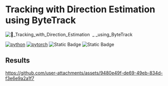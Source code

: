 # Tracking with Direction Estimation using ByteTrack
![🤖_Tracking_with_Direction_Estimation  _ _using_ByteTrack](https://github.com/user-attachments/assets/efe453e8-3780-433c-8730-c90835596c80)

[![python](https://img.shields.io/badge/Python-3.11-3776AB.svg?style=flat&logo=python&logoColor=white)](https://www.python.org)
[![pytorch](https://img.shields.io/badge/PyTorch-2.6.0-EE4C2C.svg?style=flat&logo=pytorch)](https://pytorch.org)
![Static Badge](https://img.shields.io/badge/Direction-Tracking-cyan)
![Static Badge](https://img.shields.io/badge/YOLOv8-8A2BE2)

## Results
https://github.com/user-attachments/assets/9480e49f-de69-49eb-834d-f3e6e9a2a1f7



